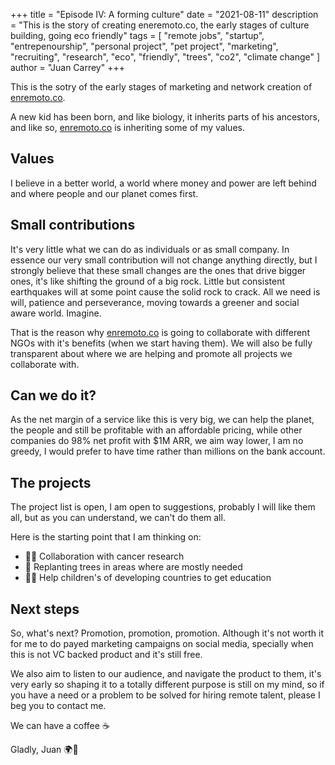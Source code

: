 +++
title = "Episode IV: A forming culture"
date = "2021-08-11"
description = "This is the story of creating eneremoto.co, the early stages of culture building, going eco friendly"
tags = [
"remote jobs", "startup", "entrepenourship", "personal project", "pet project", "marketing", "recruiting", "research", "eco", "friendly", "trees", "co2", "climate change"
]
author = "Juan Carrey"
+++

This is the sotry of the early stages of marketing and network creation of
[enremoto.co]( https://enremoto.co "full remote jobs at enremoto.co").


A new kid has been born, and like biology, it inherits parts of his ancestors, and like so, [enremoto.co]( https://enremoto.co "full remote jobs at enremoto.co") is inheriting some of my values.

## Values

I believe in a better world, a world where money and power are left behind and where people and our planet comes first.

## Small contributions

It's very little what we can do as individuals or as small company. In essence our very small contribution will not change anything directly, but I strongly believe that these small changes are the ones that drive bigger ones, it's like shifting the ground of a big rock.
Little but consistent earthquakes will at some point cause the solid rock to crack. All we need is will, patience and perseverance, moving towards a greener and social aware world. Imagine.

That is the reason why [enremoto.co]( https://enremoto.co "full remote jobs at enremoto.co") is going to collaborate with different NGOs with it's benefits (when we start having them). We will also be fully transparent about where we are helping and promote all projects we collaborate with.

## Can we do it?

As the net margin of a service like this is very big, we can help the planet, the people and still be profitable with an affordable pricing, while other companies do 98% net profit with $1M ARR, we aim way lower, I am no greedy, I would prefer to have time rather than millions on the bank account.

## The projects

The project list is open, I am open to suggestions, probably I will like them all, but as you can understand, we can't do them all.

Here is the starting point that I am thinking on:

* 👩‍🔬 Collaboration with cancer research
* 🌳 Replanting trees in areas where are mostly needed
* 👶🏼 Help children's of developing countries to get education

## Next steps

So, what's next? Promotion, promotion, promotion. Although it's not worth it for me to do payed marketing campaigns on social media, specially when this is not VC backed product and it's still free.

We also aim to listen to our audience, and navigate the product to them, it's very early so shaping it to a totally different purpose is still on my mind, so if you have a need or a problem to be solved for hiring remote talent, please I beg you to contact me.

We can have a coffee ☕

Gladly, Juan 🌍🌳

